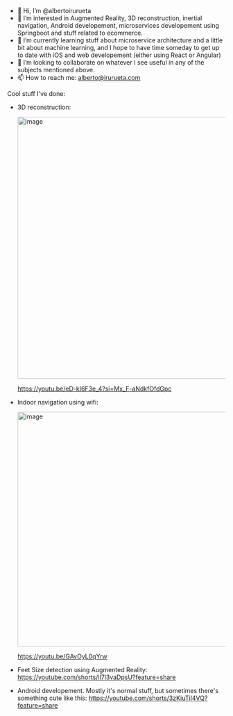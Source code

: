 - 👋 Hi, I’m @albertoirurueta
- 👀 I’m interested in Augmented Reality, 3D reconstruction, inertial navigation, Android developement, microservices developement using Springboot and stuff related to ecommerce.
- 🌱 I’m currently learning stuff about microservice architecture and a little bit about machine learning, and I hope to have time someday to get up to date with iOS and web developement (either using React or Angular)
- 💞️ I’m looking to collaborate on whatever I see useful in any of the subjects mentioned above.
- 📫 How to reach me: alberto@irurueta.com

Cool stuff I've done:
- 3D reconstruction:

  [<img width="796" height="603" alt="image" src="https://github.com/user-attachments/assets/1abaea80-5223-478b-a735-c28dc4e045ab" />](https://youtu.be/eD-kI6F3e_4?si=Mx_F-aNdkfOfdGpc)

  https://youtu.be/eD-kI6F3e_4?si=Mx_F-aNdkfOfdGpc

- Indoor navigation using wifi:

  [<img width="944" height="540" alt="image" src="https://github.com/user-attachments/assets/dcaffd3e-8c2e-4a19-8e1c-4c6ff6449ae7" />](https://youtu.be/GAvOyL0qYrw)

  https://youtu.be/GAvOyL0qYrw
  
- Feet Size detection using Augmented Reality: https://youtube.com/shorts/iI7l3vaDpsU?feature=share
- Android developement. Mostly it's normal stuff, but sometimes there's something cute like this: https://youtube.com/shorts/3zKiuTil4VQ?feature=share
<!---
albertoirurueta/albertoirurueta is a ✨ special ✨ repository because its `README.md` (this file) appears on your GitHub profile.
You can click the Preview link to take a look at your changes.
--->
